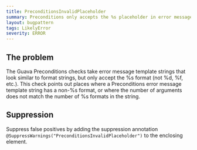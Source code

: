 ```yaml
---
title: PreconditionsInvalidPlaceholder
summary: Preconditions only accepts the %s placeholder in error message strings
layout: bugpattern
tags: LikelyError
severity: ERROR
---
```


<!--
*** AUTO-GENERATED, DO NOT MODIFY ***
To make changes, edit the @BugPattern annotation or the explanation in docs/bugpattern.
-->


## The problem
The Guava Preconditions checks take error message template strings that look
similar to format strings, but only accept the %s format (not %d, %f, etc.).
This check points out places where a Preconditions error message template string
has a non-%s format, or where the number of arguments does not match the number
of %s formats in the string.

## Suppression
Suppress false positives by adding the suppression annotation `@SuppressWarnings("PreconditionsInvalidPlaceholder")` to the enclosing element.
